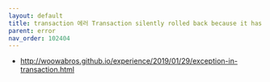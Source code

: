 ```yaml
---
layout: default
title: transaction 에러 Transaction silently rolled back because it has been marked as rollback-only
parent: error
nav_order: 102404
---
```


* http://woowabros.github.io/experience/2019/01/29/exception-in-transaction.html
